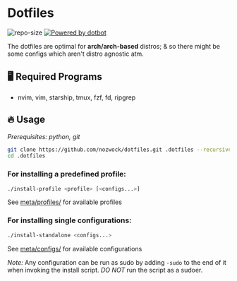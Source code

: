 # Dotfiles

![repo-size]
[![Powered by dotbot][db-shield]][db-link]

[db-link]: https://github.com/anishathalye/dotbot
[db-shield]: https://img.shields.io/badge/powered%20by-dotbot-blue?style=flat&color=32a852&labelColor=1d212a
[repo-size]: https://img.shields.io/github/repo-size/nozwock/dotfiles?style=flat&label=repo-size&color=blueviolet&labelColor=1d212a

The dotfiles are optimal for **arch/arch-based** distros; & so there might be some configs which aren't distro agnostic atm.

## :desktop_computer: Required Programs
- nvim, vim, starship, tmux, fzf, fd, ripgrep

## :fire: Usage

*Prerequisites: python, git*

```sh
git clone https://github.com/nozwock/dotfiles.git .dotfiles --recursive
cd .dotfiles
```

### For installing a predefined profile:

```bash
./install-profile <profile> [<configs...>]
```
See [meta/profiles/](./meta/profiles) for available profiles

### For installing single configurations:

```bash
./install-standalone <configs...>
```
See [meta/configs/](./meta/configs) for available configurations

_*Note:*_ Any configuration can be run as sudo by adding `-sudo` to the end of it when invoking the install script.
*DO NOT* run the script as a sudoer.
